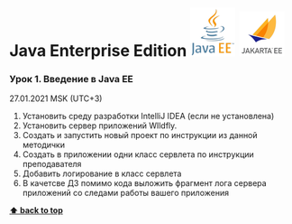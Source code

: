 
# Java Enterprise Edition ![JavaEE logo](https://github.com/InsaneDan/InsaneDan/blob/main/java-ee-logo%2080x80.png) ![Jakarta logo](https://github.com/InsaneDan/InsaneDan/blob/main/jakarta_ee_80x80.png) 


### Урок 1. Введение в Java EE
27.01.2021 MSK (UTC+3)
1. Установить среду разработки IntelliJ IDEA (если не установлена)
2. Установить сервер приложений WIldfly.
3. Создать и запустить новый проект по инструкции из данной методички
4. Создать в приложении одни класс сервлета по инструкции преподавателя
5. Добавить логирование в класс сервлета
6. В качетсве ДЗ помимо кода выложить фрагмент лога сервера приложений со следами работы вашего приложения

**[⬆ back to top](#java-enterprise-edition--)**
